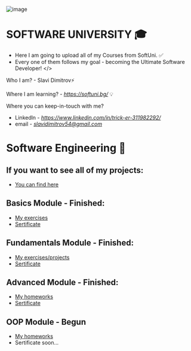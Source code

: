 ![image](https://user-images.githubusercontent.com/68993494/185683680-bcfefe65-88fb-4192-b0b2-ff9130c39487.png)
 # SOFTWARE UNIVERSITY 🎓

* Here I am going to upload all of my Courses from SoftUni. ✅
* Every one of them follows my goal - becoming the Ultimate Software Developer! </>

Who I am? - Slavi Dimitrov⚡

Where I am learning? - *https://softuni.bg/* 💡

Where you can keep-in-touch with me? 
- Linkedln - *https://www.linkedin.com/in/trick-er-311982292/* 
- email - *slavidimitrov54@gmail.com* 

# Software Engineering 🧠
## If you want to see all of my projects:
- [You can find here]()

## Basics Module - Finished:
- [My exercises](https://github.com/sldimitrov/SoftUniCourse/tree/main/Basics)
- [Sertificate](https://softuni.bg/certificates/details/178317/f0052ba7)


## Fundamentals Module - Finished:
- [My exercises/projects](https://github.com/sldimitrov/SoftUniCourse/tree/main/Fundamentals)
- [Sertificate](https://softuni.bg/users/profile/certificates?username=sldimitrov)


## Advanced Module - Finished:
- [My homeworks](https://github.com/sldimitrov/SoftUniCourse/tree/main/Advanced)
- [Sertificate](https://softuni.bg/users/profile/certificates?username=sldimitrov)

## OOP Module - Begun
- [My homeworks](https://github.com/sldimitrov/SoftUniCourse/tree/main/Advanced)
- Sertificate soon...

